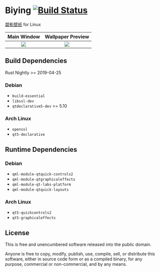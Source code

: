 # Biying [![Build Status](https://travis-ci.com/iovxw/biying.svg?branch=master)](https://travis-ci.com/iovxw/biying)

[碧影壁纸](https://www.microsoft.com/store/apps/9nblggh6cxp8) for Linux

|      Main Window       |     Wallpaper Preview     |
:-----------------------:|:--------------------------:
|![](screenshot_main.png)|![](screenshot_preview.png)|

## Build Dependencies

Rust Nightly >= 2019-04-25

### Debian
 - `build-essential`
 - `libssl-dev`
 - `qtdeclarative5-dev` >= 5.10

### Arch Linux
 - `openssl`
 - `qt5-declarative`

## Runtime Dependencies

### Debian
 - `qml-module-qtquick-controls2`
 - `qml-module-qtgraphicaleffects`
 - `qml-module-qt-labs-platform`
 - `qml-module-qtquick-layouts`

### Arch Linux
 - `qt5-quickcontrols2`
 - `qt5-graphicaleffects`

## License

This is free and unencumbered software released into the public domain.

Anyone is free to copy, modify, publish, use, compile, sell, or distribute this software, either in source code form or as a compiled binary, for any purpose, commercial or non-commercial, and by any means.
